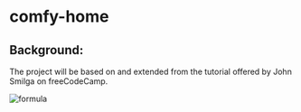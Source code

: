# comfy-home  
## Background:  
The project will be based on and extended from the tutorial offered by John Smilga on freeCodeCamp.
  
![formula](https://render.githubusercontent.com/render/math?math=\color{white}\huge\begin{bmatrix}a%26b%20\\\%20c%26d\end{bmatrix})
